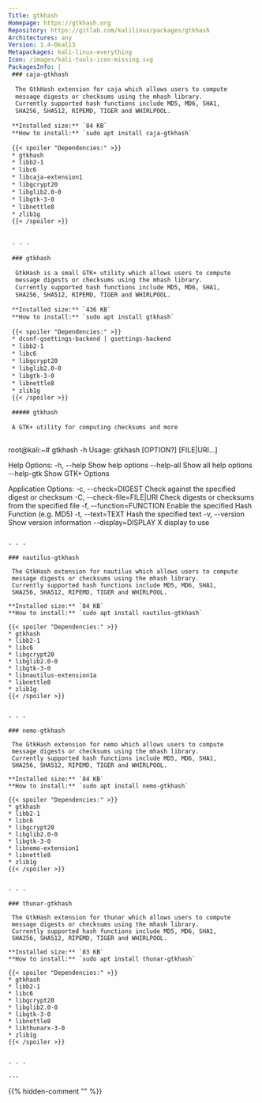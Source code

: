 ```yaml
---
Title: gtkhash
Homepage: https://gtkhash.org
Repository: https://gitlab.com/kalilinux/packages/gtkhash
Architectures: any
Version: 1.4-0kali3
Metapackages: kali-linux-everything 
Icon: /images/kali-tools-icon-missing.svg
PackagesInfo: |
 ### caja-gtkhash
 
  The GtkHash extension for caja which allows users to compute
  message digests or checksums using the mhash library.
  Currently supported hash functions include MD5, MD6, SHA1,
  SHA256, SHA512, RIPEMD, TIGER and WHIRLPOOL.
 
 **Installed size:** `84 KB`  
 **How to install:** `sudo apt install caja-gtkhash`  
 
 {{< spoiler "Dependencies:" >}}
 * gtkhash 
 * libb2-1 
 * libc6 
 * libcaja-extension1 
 * libgcrypt20 
 * libglib2.0-0 
 * libgtk-3-0 
 * libnettle8
 * zlib1g 
 {{< /spoiler >}}
 
 
 - - -
 
 ### gtkhash
 
  GtkHash is a small GTK+ utility which allows users to compute
  message digests or checksums using the mhash library.
  Currently supported hash functions include MD5, MD6, SHA1,
  SHA256, SHA512, RIPEMD, TIGER and WHIRLPOOL.
 
 **Installed size:** `436 KB`  
 **How to install:** `sudo apt install gtkhash`  
 
 {{< spoiler "Dependencies:" >}}
 * dconf-gsettings-backend | gsettings-backend
 * libb2-1 
 * libc6 
 * libgcrypt20 
 * libglib2.0-0 
 * libgtk-3-0 
 * libnettle8
 * zlib1g 
 {{< /spoiler >}}
 
 ##### gtkhash
 
 A GTK+ utility for computing checksums and more
 
 ```
 root@kali:~# gtkhash -h
 Usage:
   gtkhash [OPTION?] [FILE|URI...]
 
 Help Options:
   -h, --help                    Show help options
   --help-all                    Show all help options
   --help-gtk                    Show GTK+ Options
 
 Application Options:
   -c, --check=DIGEST            Check against the specified digest or checksum
   -C, --check-file=FILE|URI     Check digests or checksums from the specified file
   -f, --function=FUNCTION       Enable the specified Hash Function (e.g. MD5)
   -t, --text=TEXT               Hash the specified text
   -v, --version                 Show version information
   --display=DISPLAY             X display to use
 
 ```
 
 - - -
 
 ### nautilus-gtkhash
 
  The GtkHash extension for nautilus which allows users to compute
  message digests or checksums using the mhash library.
  Currently supported hash functions include MD5, MD6, SHA1,
  SHA256, SHA512, RIPEMD, TIGER and WHIRLPOOL.
 
 **Installed size:** `84 KB`  
 **How to install:** `sudo apt install nautilus-gtkhash`  
 
 {{< spoiler "Dependencies:" >}}
 * gtkhash 
 * libb2-1 
 * libc6 
 * libgcrypt20 
 * libglib2.0-0 
 * libgtk-3-0 
 * libnautilus-extension1a 
 * libnettle8
 * zlib1g 
 {{< /spoiler >}}
 
 
 - - -
 
 ### nemo-gtkhash
 
  The GtkHash extension for nemo which allows users to compute
  message digests or checksums using the mhash library.
  Currently supported hash functions include MD5, MD6, SHA1,
  SHA256, SHA512, RIPEMD, TIGER and WHIRLPOOL.
 
 **Installed size:** `84 KB`  
 **How to install:** `sudo apt install nemo-gtkhash`  
 
 {{< spoiler "Dependencies:" >}}
 * gtkhash 
 * libb2-1 
 * libc6 
 * libgcrypt20 
 * libglib2.0-0 
 * libgtk-3-0 
 * libnemo-extension1 
 * libnettle8
 * zlib1g 
 {{< /spoiler >}}
 
 
 - - -
 
 ### thunar-gtkhash
 
  The GtkHash extension for thunar which allows users to compute
  message digests or checksums using the mhash library.
  Currently supported hash functions include MD5, MD6, SHA1,
  SHA256, SHA512, RIPEMD, TIGER and WHIRLPOOL.
 
 **Installed size:** `83 KB`  
 **How to install:** `sudo apt install thunar-gtkhash`  
 
 {{< spoiler "Dependencies:" >}}
 * gtkhash 
 * libb2-1 
 * libc6 
 * libgcrypt20 
 * libglib2.0-0 
 * libgtk-3-0 
 * libnettle8
 * libthunarx-3-0 
 * zlib1g 
 {{< /spoiler >}}
 
 
 - - -
 
---
```

{{% hidden-comment "<!--Do not edit anything above this line-->" %}}
